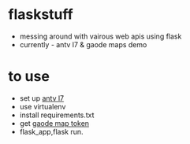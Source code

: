 # flaskstuff
- messing around with vairous web apis using flask
- currently - antv l7 & gaode maps demo

# to use
- set up [antv l7](https://antv-l7.gitee.io/)
- use virtualenv
- install requirements.txt
- get [gaode map token](https://lbs.amap.com/api/javascript-api/guide/abc/prepare)
- flask_app,flask run.
